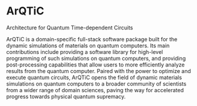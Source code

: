 # ArQTiC
Architecture for Quantum Time-dependent Circuits

ArQTiC is a domain-specific full-stack software package built for the dynamic simulations of materials on quantum computers.  Its main contributions include providing a software library for high-level programming of such simulations on quantum computers, and providing post-processing capabilities that allow users to more efficiently analyze results from the quantum computer.  Paired with the power to optimize and execute quantum circuits, ArQTiC opens the field of dynamic materials simulations on quantum computers to a broader community of scientists from a wider range of domain sciences, paving the way for accelerated progress towards physical quantum supremacy.
